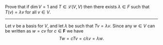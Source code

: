 Prove that if $\dim V = 1$ and $T \in \mathcal L(V,V)$ then there exists $\lambda \in F$ such that $T(v) = \lambda v$ for all $v \in V$.

---

Let $v$ be a basis for $V$, and let $\lambda$ be such that $Tv = \lambda v$. Since any $w \in V$ can be written as $w = cv$ for $c \in \mathbf F$ we have
$$
Tw = cTv = c\lambda v = \lambda w.
$$

